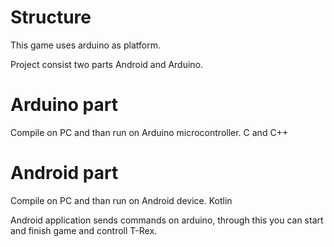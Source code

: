 # Structure

This game uses arduino as platform.

Project consist two parts Android and Arduino.

# Arduino part 
Compile on PC and than run on Arduino microcontroller. 
C and C++

# Android part 
Compile on PC and than run on Android device.
Kotlin

Android application sends commands on arduino, through this you can start and finish game and controll T-Rex.
